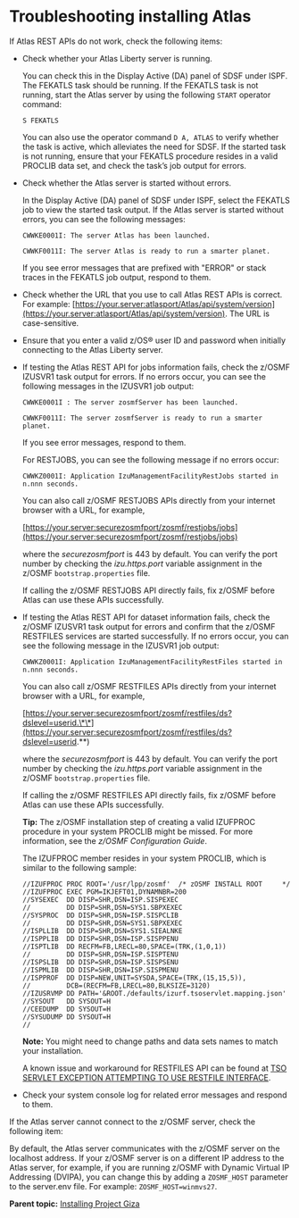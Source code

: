 # Troubleshooting installing Atlas

If Atlas REST APIs do not work, check the following items:

* Check whether your Atlas Liberty server is running.

  You can check this in the Display Active \(DA\) panel of SDSF under ISPF. The FEKATLS task should be running. If the FEKATLS task is not running, start the Atlas server by using the following `START` operator command:

  ```text
  S FEKATLS
  ```

  You can also use the operator command `D A, ATLAS` to verify whether the task is active, which alleviates the need for SDSF. If the started task is not running, ensure that your FEKATLS procedure resides in a valid PROCLIB data set, and check the task’s job output for errors.

* Check whether the Atlas server is started without errors.

  In the Display Active \(DA\) panel of SDSF under ISPF, select the FEKATLS job to view the started task output. If the Atlas server is started without errors, you can see the following messages:

  ```text
  CWWKE0001I: The server Atlas has been launched.
  ```

  ```text
  CWWKF0011I: The server Atlas is ready to run a smarter planet.
  ```

  If you see error messages that are prefixed with "ERROR" or stack traces in the FEKATLS job output, respond to them.

* Check whether the URL that you use to call Atlas REST APIs is correct. For example: [https://your.server:atlasport/Atlas/api/system/version](https://your.server:atlasport/Atlas/api/system/version). The URL is case-sensitive.
* Ensure that you enter a valid z/OS® user ID and password when initially connecting to the Atlas Liberty server.
* If testing the Atlas REST API for jobs information fails, check the z/OSMF IZUSVR1 task output for errors. If no errors occur, you can see the following messages in the IZUSVR1 job output:

  ```text
  CWWKE0001I : The server zosmfServer has been launched.
  ```

  ```text
  CWWKF0011I: The server zosmfServer is ready to run a smarter planet.
  ```

  If you see error messages, respond to them.

  For RESTJOBS, you can see the following message if no errors occur:

  ```text
  CWWKZ0001I: Application IzuManagementFacilityRestJobs started in n.nnn seconds.
  ```

  You can also call z/OSMF RESTJOBS APIs directly from your internet browser with a URL, for example,

  [https://your.server:securezosmfport/zosmf/restjobs/jobs](https://your.server:securezosmfport/zosmf/restjobs/jobs)

  where the _securezosmfport_ is 443 by default. You can verify the port number by checking the _izu.https.port_ variable assignment in the z/OSMF `bootstrap.properties` file.

  If calling the z/OSMF RESTJOBS API directly fails, fix z/OSMF before Atlas can use these APIs successfully.

* If testing the Atlas REST API for dataset information fails, check the z/OSMF IZUSVR1 task output for errors and confirm that the z/OSMF RESTFILES services are started successfully. If no errors occur, you can see the following message in the IZUSVR1 job output:

  ```text
  CWWKZ0001I: Application IzuManagementFacilityRestFiles started in n.nnn seconds.
  ```

  You can also call z/OSMF RESTFILES APIs directly from your internet browser with a URL, for example,

  [https://your.server:securezosmfport/zosmf/restfiles/ds?dslevel=userid.\*\*](https://your.server:securezosmfport/zosmf/restfiles/ds?dslevel=userid.**)

  where the _securezosmfport_ is 443 by default. You can verify the port number by checking the _izu.https.port_ variable assignment in the z/OSMF `bootstrap.properties` file.

  If calling the z/OSMF RESTFILES API directly fails, fix z/OSMF before Atlas can use these APIs successfully.

  **Tip:** The z/OSMF installation step of creating a valid IZUFPROC procedure in your system PROCLIB might be missed. For more information, see the _z/OSMF Configuration Guide_.

  The IZUFPROC member resides in your system PROCLIB, which is similar to the following sample:

  ```text
  //IZUFPROC PROC ROOT='/usr/lpp/zosmf'  /* zOSMF INSTALL ROOT     */
  //IZUFPROC EXEC PGM=IKJEFT01,DYNAMNBR=200                          
  //SYSEXEC  DD DISP=SHR,DSN=ISP.SISPEXEC                            
  //         DD DISP=SHR,DSN=SYS1.SBPXEXEC                           
  //SYSPROC  DD DISP=SHR,DSN=ISP.SISPCLIB                            
  //         DD DISP=SHR,DSN=SYS1.SBPXEXEC                           
  //ISPLLIB  DD DISP=SHR,DSN=SYS1.SIEALNKE                           
  //ISPPLIB  DD DISP=SHR,DSN=ISP.SISPPENU                            
  //ISPTLIB  DD RECFM=FB,LRECL=80,SPACE=(TRK,(1,0,1))                
  //         DD DISP=SHR,DSN=ISP.SISPTENU                            
  //ISPSLIB  DD DISP=SHR,DSN=ISP.SISPSENU                            
  //ISPMLIB  DD DISP=SHR,DSN=ISP.SISPMENU                            
  //ISPPROF  DD DISP=NEW,UNIT=SYSDA,SPACE=(TRK,(15,15,5)),            
  //         DCB=(RECFM=FB,LRECL=80,BLKSIZE=3120)                     
  //IZUSRVMP DD PATH='&ROOT./defaults/izurf.tsoservlet.mapping.json'  
  //SYSOUT   DD SYSOUT=H                                              
  //CEEDUMP  DD SYSOUT=H                                              
  //SYSUDUMP DD SYSOUT=H                                              
  //
  ```

  **Note:** You might need to change paths and data sets names to match your installation.

  A known issue and workaround for RESTFILES API can be found at [TSO SERVLET EXCEPTION ATTEMPTING TO USE RESTFILE INTERFACE](http://www-01.ibm.com/support/docview.wss?crawler=1&uid=isg1PI63398).

* Check your system console log for related error messages and respond to them.

If the Atlas server cannot connect to the z/OSMF server, check the following item:

By default, the Atlas server communicates with the z/OSMF server on the localhost address. If your z/OSMF server is on a different IP address to the Atlas server, for example, if you are running z/OSMF with Dynamic Virtual IP Addressing \(DVIPA\), you can change this by adding a `ZOSMF_HOST` parameter to the server.env file. For example: `ZOSMF_HOST=winmvs27`.

**Parent topic:** [Installing Project Giza](https://github.com/PlutoZhang/test/tree/549112db023388c89a9750459e98a7b204fad073/topics/topics/installandconfig.md)

